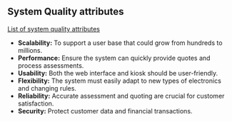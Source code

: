 ## System Quality attributes

[List of system quality attributes](https://en.wikipedia.org/wiki/List_of_system_quality_attributes)

* **Scalability:** To support a user base that could grow from hundreds to
  millions.
* **Performance:** Ensure the system can quickly provide quotes and process
  assessments.
* **Usability:** Both the web interface and kiosk should be user-friendly.
* **Flexibility:** The system must easily adapt to new types of electronics and
  changing rules.
* **Reliability:** Accurate assessment and quoting are crucial for customer
  satisfaction.
* **Security:** Protect customer data and financial transactions.